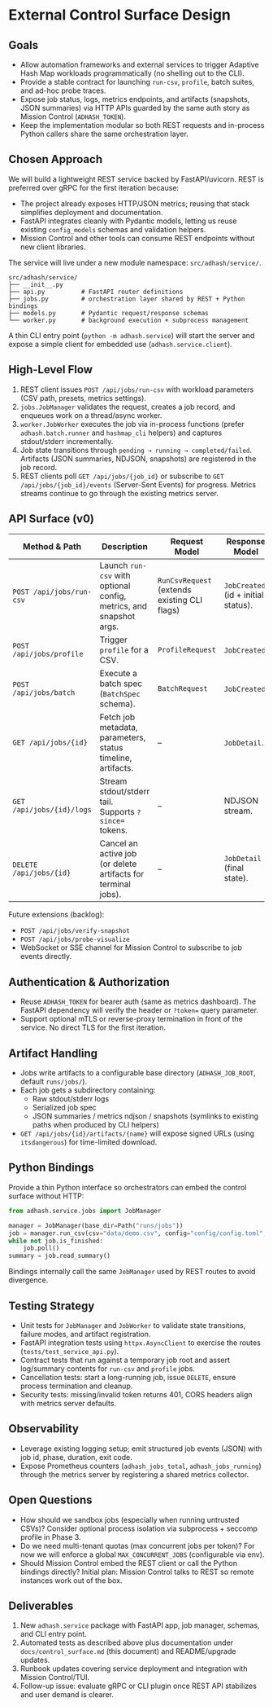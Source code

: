 # External Control Surface Design

## Goals

- Allow automation frameworks and external services to trigger Adaptive Hash Map workloads programmatically (no shelling out to the CLI).
- Provide a stable contract for launching `run-csv`, `profile`, batch suites, and ad-hoc probe traces.
- Expose job status, logs, metrics endpoints, and artifacts (snapshots, JSON summaries) via HTTP APIs guarded by the same auth story as Mission Control (`ADHASH_TOKEN`).
- Keep the implementation modular so both REST requests and in-process Python callers share the same orchestration layer.

## Chosen Approach

We will build a lightweight REST service backed by FastAPI/uvicorn. REST is preferred over gRPC for the first iteration because:

- The project already exposes HTTP/JSON metrics; reusing that stack simplifies deployment and documentation.
- FastAPI integrates cleanly with Pydantic models, letting us reuse existing `config_models` schemas and validation helpers.
- Mission Control and other tools can consume REST endpoints without new client libraries.

The service will live under a new module namespace: `src/adhash/service/`.

```
src/adhash/service/
├── __init__.py
├── api.py          # FastAPI router definitions
├── jobs.py         # orchestration layer shared by REST + Python bindings
├── models.py       # Pydantic request/response schemas
└── worker.py       # background execution + subprocess management
```

A thin CLI entry point (`python -m adhash.service`) will start the server and expose a simple client for embedded use (`adhash.service.client`).

## High-Level Flow

1. REST client issues `POST /api/jobs/run-csv` with workload parameters (CSV path, presets, metrics settings).
2. `jobs.JobManager` validates the request, creates a job record, and enqueues work on a thread/async worker.
3. `worker.JobWorker` executes the job via in-process functions (prefer `adhash.batch.runner` and `hashmap_cli` helpers) and captures stdout/stderr incrementally.
4. Job state transitions through `pending → running → completed/failed`. Artifacts (JSON summaries, NDJSON, snapshots) are registered in the job record.
5. REST clients poll `GET /api/jobs/{job_id}` or subscribe to `GET /api/jobs/{job_id}/events` (Server-Sent Events) for progress. Metrics streams continue to go through the existing metrics server.

## API Surface (v0)

| Method & Path | Description | Request Model | Response Model |
| --- | --- | --- | --- |
| `POST /api/jobs/run-csv` | Launch `run-csv` with optional config, metrics, and snapshot args. | `RunCsvRequest` (extends existing CLI flags) | `JobCreated` (id + initial status). |
| `POST /api/jobs/profile` | Trigger `profile` for a CSV. | `ProfileRequest` | `JobCreated`. |
| `POST /api/jobs/batch` | Execute a batch spec (`BatchSpec` schema). | `BatchRequest` | `JobCreated`. |
| `GET /api/jobs/{id}` | Fetch job metadata, parameters, status timeline, artifacts. | – | `JobDetail`. |
| `GET /api/jobs/{id}/logs` | Stream stdout/stderr tail. Supports `?since=` tokens. | – | NDJSON stream. |
| `DELETE /api/jobs/{id}` | Cancel an active job (or delete artifacts for terminal jobs). | – | `JobDetail` (final state). |

Future extensions (backlog):

- `POST /api/jobs/verify-snapshot`
- `POST /api/jobs/probe-visualize`
- WebSocket or SSE channel for Mission Control to subscribe to job events directly.

## Authentication & Authorization

- Reuse `ADHASH_TOKEN` for bearer auth (same as metrics dashboard). The FastAPI dependency will verify the header or `?token=` query parameter.
- Support optional mTLS or reverse-proxy termination in front of the service. No direct TLS for the first iteration.

## Artifact Handling

- Jobs write artifacts to a configurable base directory (`ADHASH_JOB_ROOT`, default `runs/jobs/`).
- Each job gets a subdirectory containing:
  - Raw stdout/stderr logs
  - Serialized job spec
  - JSON summaries / metrics ndjson / snapshots (symlinks to existing paths when produced by CLI helpers)
- `GET /api/jobs/{id}/artifacts/{name}` will expose signed URLs (using `itsdangerous`) for time-limited download.

## Python Bindings

Provide a thin Python interface so orchestrators can embed the control surface without HTTP:

```python
from adhash.service.jobs import JobManager

manager = JobManager(base_dir=Path("runs/jobs"))
job = manager.run_csv(csv="data/demo.csv", config="config/config.toml", metrics_port="auto")
while not job.is_finished:
    job.poll()
summary = job.read_summary()
```

Bindings internally call the same `JobManager` used by REST routes to avoid divergence.

## Testing Strategy

- Unit tests for `JobManager` and `JobWorker` to validate state transitions, failure modes, and artifact registration.
- FastAPI integration tests using `httpx.AsyncClient` to exercise the routes (`tests/test_service_api.py`).
- Contract tests that run against a temporary job root and assert log/summary contents for `run-csv` and `profile` jobs.
- Cancellation tests: start a long-running job, issue `DELETE`, ensure process termination and cleanup.
- Security tests: missing/invalid token returns 401, CORS headers align with metrics server defaults.

## Observability

- Leverage existing logging setup; emit structured job events (JSON) with job id, phase, duration, exit code.
- Expose Prometheus counters (`adhash_jobs_total`, `adhash_jobs_running`) through the metrics server by registering a shared metrics collector.

## Open Questions

- How should we sandbox jobs (especially when running untrusted CSVs)? Consider optional process isolation via subprocess + seccomp profile in Phase 3.
- Do we need multi-tenant quotas (max concurrent jobs per token)? For now we will enforce a global `MAX_CONCURRENT_JOBS` (configurable via env).
- Should Mission Control embed the REST client or call the Python bindings directly? Initial plan: Mission Control talks to REST so remote instances work out of the box.

## Deliverables

1. New `adhash.service` package with FastAPI app, job manager, schemas, and CLI entry point.
2. Automated tests as described above plus documentation under `docs/control_surface.md` (this document) and README/upgrade updates.
3. Runbook updates covering service deployment and integration with Mission Control/TUI.
4. Follow-up issue: evaluate gRPC or CLI plugin once REST API stabilizes and user demand is clearer.
